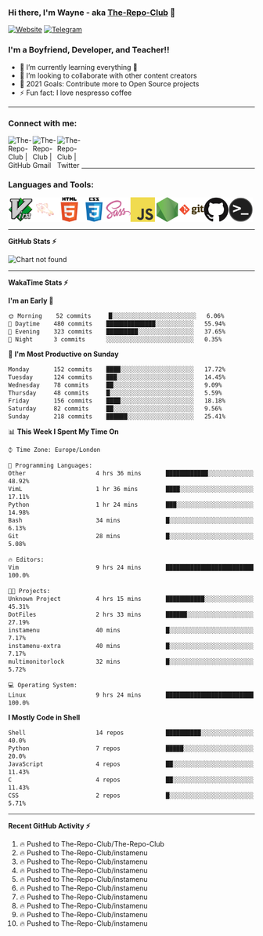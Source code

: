 ### Hi there, I'm Wayne - aka [The-Repo-Club][website] 👋

[![Website](https://img.shields.io/website?label=github.com/The-Repo-Club/&color=orange&style=flat-square&url=https://github.com/The-Repo-Club/)][website]
[![Telegram](https://img.shields.io/badge/Chat%20on-Telegram-orange.svg?color=orange&logo=telegram&style=flat-square)][telegram]

### I'm a Boyfriend, Developer, and Teacher!!

- 🌱 I’m currently learning everything 🤣
- 👯 I’m looking to collaborate with other content creators
- 🥅 2021 Goals: Contribute more to Open Source projects
- ⚡ Fun fact: I love nespresso coffee

---
### Connect with me:

[<img align="left" alt="The-Repo-Club | GitHub" width="50px" src="https://cdn.jsdelivr.net/npm/simple-icons@v3/icons/github.svg" />][website]
[<img align="left" alt="The-Repo-Club | Gmail" width="50px" src="https://cdn.jsdelivr.net/npm/simple-icons@v3/icons/gmail.svg" />][email]
[<img align="left" alt="The-Repo-Club | Twitter" width="50px" src="https://cdn.jsdelivr.net/npm/simple-icons@v3/icons/telegram.svg" />][telegram]

[website]: https://github.com/The-Repo-Club/
[email]: mailto:wayne6324@gmail.com
[telegram]: https://t.me/TheRepoClub

<br />
<br />
<br />

---
### Languages and Tools:

<img align="left" alt="Vim" width="50px" src="https://raw.githubusercontent.com/github/explore/80688e429a7d4ef2fca1e82350fe8e3517d3494d/topics/vim/vim.png" />
<img align="left" alt="Fish" width="50px" src="https://raw.githubusercontent.com/github/explore/80688e429a7d4ef2fca1e82350fe8e3517d3494d/topics/fish/fish.png" />
<img align="left" alt="HTML5" width="50px" src="https://raw.githubusercontent.com/github/explore/80688e429a7d4ef2fca1e82350fe8e3517d3494d/topics/html/html.png" />
<img align="left" alt="CSS3" width="50px" src="https://raw.githubusercontent.com/github/explore/80688e429a7d4ef2fca1e82350fe8e3517d3494d/topics/css/css.png" />
<img align="left" alt="Sass" width="50px" src="https://raw.githubusercontent.com/github/explore/80688e429a7d4ef2fca1e82350fe8e3517d3494d/topics/sass/sass.png" />
<img align="left" alt="JavaScript" width="50px" src="https://raw.githubusercontent.com/github/explore/80688e429a7d4ef2fca1e82350fe8e3517d3494d/topics/javascript/javascript.png" />
<img align="left" alt="Node.js" width="50px" src="https://raw.githubusercontent.com/github/explore/80688e429a7d4ef2fca1e82350fe8e3517d3494d/topics/nodejs/nodejs.png" />
<img align="left" alt="Git" width="50px" src="https://raw.githubusercontent.com/github/explore/80688e429a7d4ef2fca1e82350fe8e3517d3494d/topics/git/git.png" />
<img align="left" alt="GitHub" width="50px" src="https://raw.githubusercontent.com/github/explore/78df643247d429f6cc873026c0622819ad797942/topics/github/github.png" />
<img align="left" alt="Terminal" width="50px" src="https://raw.githubusercontent.com/github/explore/80688e429a7d4ef2fca1e82350fe8e3517d3494d/topics/terminal/terminal.png" />

<br />
<br />
<br />

---

**GitHub Stats ⚡**

![Chart not found](https://github-readme-stats.vercel.app/api?username=The-Repo-Club&theme=tokyonight&show_icons=true&count_private=true&hide_border=true&include_all_commits=true&custom_title=The-Repo-Club%27s+GitHub+Stats)


---

**WakaTime Stats ⚡**

<!--START_SECTION:waka-->
**I'm an Early 🐤** 

```text
🌞 Morning    52 commits     █░░░░░░░░░░░░░░░░░░░░░░░░   6.06% 
🌆 Daytime    480 commits    ██████████████░░░░░░░░░░░   55.94% 
🌃 Evening    323 commits    █████████░░░░░░░░░░░░░░░░   37.65% 
🌙 Night      3 commits      ░░░░░░░░░░░░░░░░░░░░░░░░░   0.35%

```
📅 **I'm Most Productive on Sunday** 

```text
Monday       152 commits    ████░░░░░░░░░░░░░░░░░░░░░   17.72% 
Tuesday      124 commits    ███░░░░░░░░░░░░░░░░░░░░░░   14.45% 
Wednesday    78 commits     ██░░░░░░░░░░░░░░░░░░░░░░░   9.09% 
Thursday     48 commits     █░░░░░░░░░░░░░░░░░░░░░░░░   5.59% 
Friday       156 commits    ████░░░░░░░░░░░░░░░░░░░░░   18.18% 
Saturday     82 commits     ██░░░░░░░░░░░░░░░░░░░░░░░   9.56% 
Sunday       218 commits    ██████░░░░░░░░░░░░░░░░░░░   25.41%

```


📊 **This Week I Spent My Time On** 

```text
⌚︎ Time Zone: Europe/London

💬 Programming Languages: 
Other                    4 hrs 36 mins       ████████████░░░░░░░░░░░░░   48.92% 
VimL                     1 hr 36 mins        ████░░░░░░░░░░░░░░░░░░░░░   17.11% 
Python                   1 hr 24 mins        ███░░░░░░░░░░░░░░░░░░░░░░   14.98% 
Bash                     34 mins             █░░░░░░░░░░░░░░░░░░░░░░░░   6.13% 
Git                      28 mins             █░░░░░░░░░░░░░░░░░░░░░░░░   5.08%

🔥 Editors: 
Vim                      9 hrs 24 mins       █████████████████████████   100.0%

🐱‍💻 Projects: 
Unknown Project          4 hrs 15 mins       ███████████░░░░░░░░░░░░░░   45.31% 
DotFiles                 2 hrs 33 mins       ██████░░░░░░░░░░░░░░░░░░░   27.19% 
instamenu                40 mins             █░░░░░░░░░░░░░░░░░░░░░░░░   7.17% 
instamenu-extra          40 mins             █░░░░░░░░░░░░░░░░░░░░░░░░   7.17% 
multimonitorlock         32 mins             █░░░░░░░░░░░░░░░░░░░░░░░░   5.72%

💻 Operating System: 
Linux                    9 hrs 24 mins       █████████████████████████   100.0%

```

**I Mostly Code in Shell** 

```text
Shell                    14 repos            ██████████░░░░░░░░░░░░░░░   40.0% 
Python                   7 repos             █████░░░░░░░░░░░░░░░░░░░░   20.0% 
JavaScript               4 repos             ██░░░░░░░░░░░░░░░░░░░░░░░   11.43% 
C                        4 repos             ██░░░░░░░░░░░░░░░░░░░░░░░   11.43% 
CSS                      2 repos             █░░░░░░░░░░░░░░░░░░░░░░░░   5.71%

```



<!--END_SECTION:waka-->

---

**Recent GitHub Activity :zap:**

<!--START_SECTION:activity-->
1. 🔥 Pushed to The-Repo-Club/The-Repo-Club
2. 🔥 Pushed to The-Repo-Club/instamenu
3. 🔥 Pushed to The-Repo-Club/instamenu
4. 🔥 Pushed to The-Repo-Club/instamenu
5. 🔥 Pushed to The-Repo-Club/instamenu
6. 🔥 Pushed to The-Repo-Club/instamenu
7. 🔥 Pushed to The-Repo-Club/instamenu
8. 🔥 Pushed to The-Repo-Club/instamenu
9. 🔥 Pushed to The-Repo-Club/instamenu
10. 🔥 Pushed to The-Repo-Club/instamenu
<!--END_SECTION:activity-->